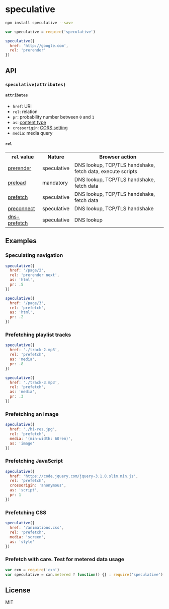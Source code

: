 # speculative

```sh
npm install speculative --save
```

```js
var speculative = require('speculative')

speculative({
  href: 'http://google.com',
  rel: 'prerender'
})
```

## API
### `speculative(attributes)`

#### `attributes`
- `href`: URI
- `rel`: relation
- `pr`: probability number between `0` and `1`
- `as`: [content type](https://www.w3.org/TR/preload/#link-element-interface-extensions)
- `crossorigin`: [CORS setting](https://html.spec.whatwg.org/multipage/infrastructure.html#cors-settings-attributes)
- `media`: media query

#### `rel`
<table>
  <tr>
    <th scope="col"><code>rel</code> value</th>
    <th scope="col">Nature</th>
    <th scope="col">Browser action</th>
  </tr>
  <tr>
    <td><a href="http://w3c.github.io/resource-hints/#prerender">prerender</a></td>
    <td>speculative</td>
    <td>DNS lookup, TCP/TLS handshake, fetch data, execute scripts</td>
  </tr>
  <tr>
    <td><a href="https://www.w3.org/TR/preload/#link-type-preload">preload</a></td>
    <td>mandatory</td>
    <td>DNS lookup, TCP/TLS handshake, fetch data</td>
  </tr>
  <tr>
    <td><a href="http://w3c.github.io/resource-hints/#prefetch">prefetch</a></td>
    <td>speculative</td>
    <td>DNS lookup, TCP/TLS handshake, fetch data</td>
  </tr>
  <tr>
    <td><a href="http://w3c.github.io/resource-hints/#preconnect">preconnect</a></td>
    <td>speculative</td>
    <td>DNS lookup, TCP/TLS handshake</td>
  </tr>
  <tr>
    <td><a href="http://w3c.github.io/resource-hints/#dns-prefetch">dns-prefetch</a></td>
    <td>speculative</td>
    <td>DNS lookup</td>
  </tr>
</table>

## Examples

### Speculating navigation
```js
speculative({
  href: '/page/2',
  rel: 'prerender next',
  as: 'html',
  pr: .5
})

speculative({
  href: '/page/3',
  rel: 'prefetch',
  as: 'html',
  pr: .2
})
```

### Prefetching playlist tracks
```js
speculative({
  href: './track-2.mp3',
  rel: 'prefetch',
  as: 'media',
  pr: .8
})

speculative({
  href: './track-3.mp3',
  rel: 'prefetch',
  as: 'media',
  pr: .3
})
```

### Prefetching an image
```js
speculative({
  href: './hi-res.jpg',
  rel: 'prefetch',
  media: '(min-width: 60rem)',
  as: 'image'
})
```

### Prefetching JavaScript
```js
speculative({
  href: 'https://code.jquery.com/jquery-3.1.0.slim.min.js',
  rel: 'prefetch',
  crossorigin: 'anonymous',
  as: 'script',
  pr: 1
})
```

### Prefetching CSS
```js
speculative({
  href: '/animations.css',
  rel: 'prefetch',
  media: 'screen',
  as: 'style'
})
```

### **Prefetch with care**. Test for metered data usage

```js
var cxn = require('cxn')
var speculative = cxn.metered ? function() {} : require('speculative')
```

## License
MIT
